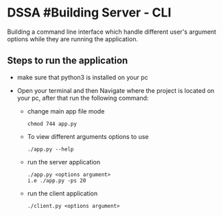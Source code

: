 # DSSA #Building Server - CLI

Building a command line interface which handle different user's argument options while they are running the application.

## Steps to run the application

- make sure that python3 is installed on your pc

- Open your terminal and then Navigate where the project is located on your pc, after that run the following command:
  - change main app file mode
    ```shell
    chmod 744 app.py
    ```
  - To view different arguments options to use
    ```shell
    ./app.py --help
    ```
  - run the server application
    ```shell
    ./app.py <options argument>
    i.e ./app.py -ps 20
    ```
  - run the client application
    ```shell
    ./client.py <options argument>
    ```
